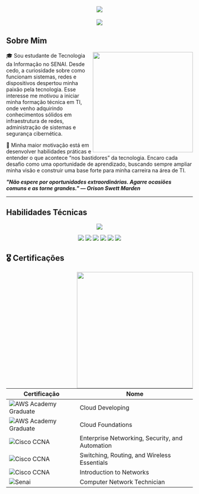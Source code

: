 <h1 align="center">
  <img src="https://capsule-render.vercel.app/api?type=rounded&height=250&color=CCBCA2&text=Lucas%20Duarte&fontSize=90">
</h1>

<p align="center">
  <img src="https://readme-typing-svg.herokuapp.com?font=Outfit&size=32&duration=4500&pause=1000&color=CCBCA2&center=true&vCenter=true&width=435&lines=%E2%80%A2+Cybersecurity+%E2%80%A2;%E2%80%A2+Infrastructure+%E2%80%A2;%E2%80%A2+Hardware+%E2%80%A2;%E2%80%A2+Windows+%7C+Linux+%E2%80%A2">
</p>

## Sobre Mim

<img align="right" height="270" src="https://i.pinimg.com/736x/5d/2e/7d/5d2e7d1816c34b62c5d7737976904527.jpg">

🎓 Sou estudante de Tecnologia da Informação no SENAI. Desde cedo, a curiosidade sobre como funcionam sistemas, redes e dispositivos despertou minha paixão pela tecnologia. Esse interesse me motivou a iniciar minha formação técnica em TI, onde venho adquirindo conhecimentos sólidos em infraestrutura de redes, administração de sistemas e segurança cibernética.

🚀 Minha maior motivação está em desenvolver habilidades práticas e entender o que acontece “nos bastidores” da tecnologia. Encaro cada desafio como uma oportunidade de aprendizado, buscando sempre ampliar minha visão e construir uma base forte para minha carreira na área de TI.

_**"Não espere por oportunidades extraordinárias. Agarre ocasiões comuns e as torne grandes." — Orison Swett Marden**_

---

## Habilidades Técnicas

<p align="center">
  <img src="https://skillicons.dev/icons?i=vscode,python,azure,grafana,aws,windows,linux">
</p>

<p align="center">
  <img src="https://img.shields.io/badge/Vscode-007ACC?style=for-the-badge&logo=visual-studio-code&logoColor=white">
  <img src="https://img.shields.io/badge/python-3670A0?style=for-the-badge&logo=python&logoColor=ffdd54">
  <img src="https://img.shields.io/badge/Azure-blue?style=for-the-badge&logo=microsoft%20azure&logoColor=blue&labelColor=FFFFFF&link=https%3A%2F%2Fimages.app.goo.gl%2FK7PN1jYJd57x4q7A8">
  <img src="https://img.shields.io/badge/AWS-000.svg?style=for-the-badge&logo=amazon-aws&logoColor=white">
  <img src="https://img.shields.io/badge/Windows-000?style=for-the-badge&logo=windows&logoColor=2CA5E0">
  <img src="https://img.shields.io/badge/Linux-000?style=for-the-badge&logo=linux&logoColor=FCC624">
</p>



## 🎖️ Certificações

<img align="right" height="313" src="https://i.pinimg.com/736x/5a/2e/bf/5a2ebfa0634f31bf9eb46147fd3bf4b7.jpg">

| Certificação | Nome |
| --- | --- |
| ![AWS Academy Graduate](https://img.shields.io/badge/AWS_Academy_Graduate-t?style=for-the-badge&logo=amazonwebservices&logoColor=white&color=black&link=https%3A%2F%2Fwww.credly.com%2Fbadges%2F3e493b05-2519-4654-a758-297b96a85dfc%2Fpublic_url) | Cloud Developing |
| ![AWS Academy Graduate](https://img.shields.io/badge/AWS_Academy_Graduate-t?style=for-the-badge&logo=amazonwebservices&logoColor=white&color=black&link=https%3A%2F%2Fwww.credly.com%2Fbadges%2Fa1c2b7f5-1496-4397-9088-ad11cb7acb86%2Flinked_in_profile) | Cloud Foundations |
| ![Cisco CCNA](https://img.shields.io/badge/cisco%3A_ccna-t?style=for-the-badge&logo=cisco&logoColor=white&color=darkblue&link=https%3A%2F%2Fwww.credly.com%2Fbadges%2F8199319e-c742-4c8c-a8bd-9c4d5ba77edd%2Flinked_in_profile) | Enterprise Networking, Security, and Automation |
| ![Cisco CCNA](https://img.shields.io/badge/cisco%3A_ccna-t?style=for-the-badge&logo=cisco&logoColor=white&color=darkblue&link=https%3A%2F%2Fwww.credly.com%2Fbadges%2Fe3f95cab-591f-428d-adb0-67dfdc04ca72%2Flinked_in_profile) | Switching, Routing, and Wireless Essentials |
| ![Cisco CCNA](https://img.shields.io/badge/cisco%3A_ccna-t?style=for-the-badge&logo=cisco&logoColor=white&color=darkblue&link=https%3A%2F%2Fwww.credly.com%2Fbadges%2Ffbdeea3a-a2da-46d6-815a-dbcbe7c2877b%2Flinked_in_profile) | Introduction to Networks |
| ![Senai](https://img.shields.io/badge/Senai-t?style=for-the-badge&logo=semanticui&logoColor=darkred&color=white) | Computer Network Technician |

